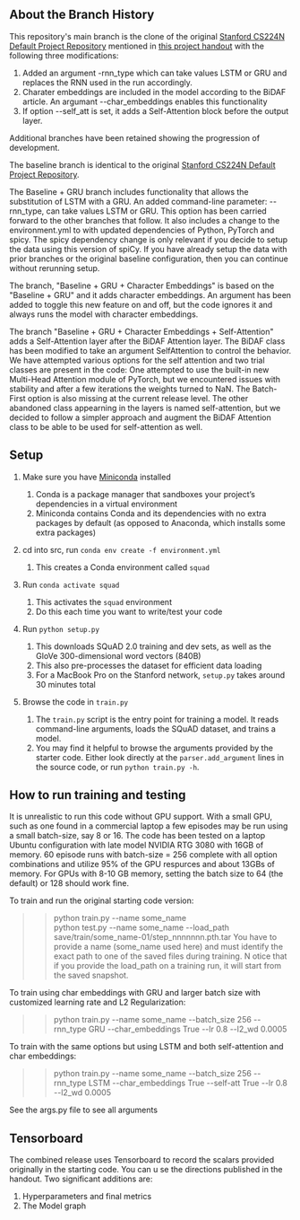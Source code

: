 ## About the Branch History

This repository's main branch is the clone of the original [Stanford CS224N Default Project Repository](https://github.com/minggg/squad) mentioned in [this project handout](http://web.stanford.edu/class/cs224n/project/default-final-project-handout.pdf)  with the following three modifications:

1.  Added an argument -rnn_type which can take values LSTM or GRU and replaces the RNN used in the run accordingly. 
2.  Charater embeddings are included in the model according to the BiDAF article. An argumant --char_embeddings enables this functionality
3.  If option --self_att is set, it adds a Self-Attention block before the output layer.  

Additional branches have been retained showing the progression of development. 

The baseline branch is identical to the original [Stanford CS224N Default Project Repository](https://github.com/minggg/squad).

The Baseline + GRU branch includes functionality that allows the substitution of LSTM with a GRU. An added command-line parameter: --rnn_type, can take values LSTM or GRU. This option has been carried forward to the other branches that follow. It also includes a change to the environment.yml to with updated dependencies of Python, PyTorch and spicy. The spicy dependency change is only relevant if you decide to setup the data using this version of spiCy. If you have already setup the data with prior branches or the original baseline configuration, then you can continue without rerunning setup.

The branch, "Baseline + GRU + Character Embeddings" is based on the "Baseline + GRU" and it adds character embeddings. An argument has been added to toggle this new feature on and off, but the code ignores it and always runs the model with character embeddings.

The branch "Baseline + GRU + Character Embeddings + Self-Attention" adds a Self-Attention layer after the BiDAF Attention layer. The BiDAF class has been modified to take an argument SelfAttention to control the behavior. We have attempted various options for the self attention and two trial classes are present in the code: One attempted to use the built-in new Multi-Head Attention module of PyTorch, but we encountered issues with stability and after a few iterations the weights turned to NaN. The Batch-First option is also missing at the current release level. The other abandoned class appearning in the layers is named self-attention, but we decided to follow a simpler approach and augment the BiDAF Attention class to be able to be used for self-attention as well.


## Setup

1. Make sure you have [Miniconda](https://conda.io/docs/user-guide/install/index.html#regular-installation) installed
    1. Conda is a package manager that sandboxes your project’s dependencies in a virtual environment
    2. Miniconda contains Conda and its dependencies with no extra packages by default (as opposed to Anaconda, which installs some extra packages)

2. cd into src, run `conda env create -f environment.yml`
    1. This creates a Conda environment called `squad`

3. Run `conda activate squad`
    1. This activates the `squad` environment
    2. Do this each time you want to write/test your code

4. Run `python setup.py`
    1. This downloads SQuAD 2.0 training and dev sets, as well as the GloVe 300-dimensional word vectors (840B)
    2. This also pre-processes the dataset for efficient data loading
    3. For a MacBook Pro on the Stanford network, `setup.py` takes around 30 minutes total  

5. Browse the code in `train.py`
    1. The `train.py` script is the entry point for training a model. It reads command-line arguments, loads the SQuAD dataset, and trains a model.
    2. You may find it helpful to browse the arguments provided by the starter code. Either look directly at the `parser.add_argument` lines in the source code, or run `python train.py -h`.

## How to run training and testing

It is unrealistic to run this code without GPU support. With a small GPU, such as one found in a commercial laptop a few episodes may be run using a small batch-size, say 8 or 16. The code has been tested on a laptop Ubuntu configuration with late model NVIDIA RTG 3080 with 16GB of memory. 60 episode runs with batch-size = 256 complete with all option combinations and utilize 95% of the GPU respurces and about 13GBs of memory.  For GPUs with 8-10 GB memory, setting the batch size to 64 (the default) or 128 should work fine. 

To train and run the original starting code version:

>> python train.py --name some_name  
>> python test.py --name some_name --load_path save/train/some_name-01/step_nnnnnnn.pth.tar 
You have to provide a name (some_name used here) and must identify the exact path to one of the saved files during training. N
otice that if you provide the load_path on a training run, it will start from the saved snapshot.

To train using char embeddings with GRU and larger batch size with customized learning rate and L2 Regularization:

>> python train.py --name some_name --batch_size 256 --rnn_type GRU --char_embeddings True --lr  0.8 --l2_wd 0.0005

To train with the same options but using LSTM and both self-attention and char embeddings:

>> python train.py --name some_name --batch_size 256 --rnn_type LSTM --char_embeddings True --self-att True --lr  0.8 --l2_wd 0.0005

See the args.py file to see all arguments

## Tensorboard

The combined release uses Tensorboard to record the scalars provided originally in the starting code. You can u se the directions published in the handout. Two significant additions are:

1.  Hyperparameters and final metrics
2.  The Model graph

